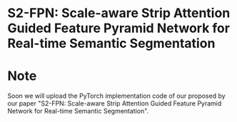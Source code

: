 # S2-FPN: Scale-aware Strip Attention Guided Feature Pyramid Network for Real-time Semantic  Segmentation

# Note
Soon we will upload the PyTorch implementation code  of our proposed by our paper "S2-FPN: Scale-aware Strip Attention Guided Feature Pyramid Network for Real-time Semantic  Segmentation".

